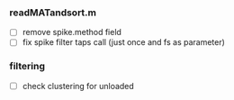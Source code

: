 ### readMATandsort.m

- [ ] remove spike.method field
- [ ] fix spike filter taps call (just once and fs as parameter)

### filtering 

- [ ] check clustering for unloaded

